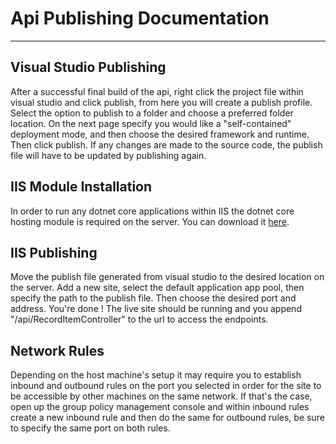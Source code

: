 # Api Publishing Documentation
---
## Visual Studio Publishing
After a successful final build of the api, right click the project file within visual studio and click publish, from here you will create a publish profile. Select the option to publish to a folder and choose a preferred folder location. On the next page specify you would like a "self-contained" deployment mode, and then choose the desired framework and runtime. Then click publish. If any changes are made to the source code, the publish file will have to be updated by publishing again.

## IIS Module Installation
In order to run any dotnet core applications within IIS the dotnet core hosting module is required on the server. You can download it [here](https://dotnet.microsoft.com/permalink/dotnetcore-current-windows-runtime-bundle-installer).

## IIS Publishing

Move the publish file generated from visual studio to the desired location on the server. Add a new site, select the default application app pool, then specify the path to the publish file. Then choose the desired port and address.  You're done ! The live site should be running and you append "/api/RecordItemController" to the url to access the endpoints.

## Network Rules

Depending on the host machine's setup it may require you to establish inbound and outbound rules on the port you selected in order for the site to be accessible by other machines on the same network. If that's the case, open up the group policy management console and within inbound rules create a new inbound rule and then do the same for outbound rules, be sure to specify the same port on both rules.

